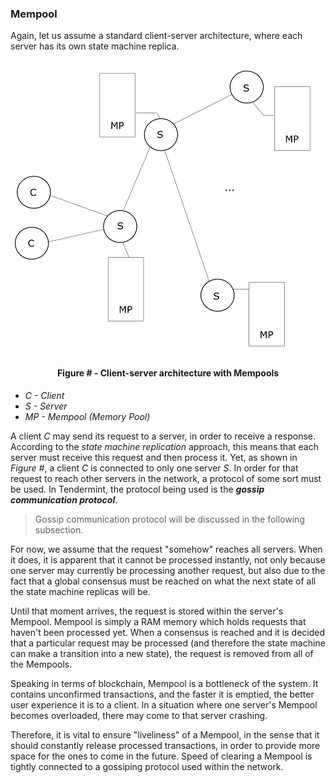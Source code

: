 ### Mempool

Again, let us assume a standard client-server architecture, where each server has its own state machine replica. 

<br/>
<div align='center'> 
	<img src="https://github.com/lukamiletic95/papers/blob/master/images/fig7.png" />
	<h4>Figure # - Client-server architecture with Mempools</h4>
</div>

* *C - Client*
* *S - Server*
* *MP - Mempool (Memory Pool)*

A client *C* may send its request to a server, in order to receive a response. According to the *state machine replication* approach, this means that each server must receive this request and then process it. Yet, as shown in *Figure #*, a client *C* is connected to only one server *S*. In order for that request to reach other servers in the network, a protocol of some sort must be used. In Tendermint, the protocol being used is the ***gossip communication protocol***.

> Gossip communication protocol will be discussed in the following subsection.

For now, we assume that the request "somehow" reaches all servers. When it does, it is apparent that it cannot be processed instantly, not only because one server may currently be processing another request, but also due to the fact that a global consensus must be reached on what the next state of all the state machine replicas will be.

Until that moment arrives, the request is stored within the server's Mempool. Mempool is simply a RAM memory which holds requests that haven't been processed yet. When a consensus is reached and it is decided that a particular request may be processed (and therefore the state machine can make a transition into a new state), the request is removed from all of the Mempools.

Speaking in terms of blockchain, Mempool is a bottleneck of the system. It contains unconfirmed transactions, and the faster it is emptied, the better user experience it is to a client. In a situation where one server's Mempool becomes overloaded, there may come to that server crashing.

Therefore, it is vital to ensure "liveliness" of a Mempool, in the sense that it should constantly release processed transactions, in order to provide more space for the ones to come in the future. Speed of clearing a Mempool is tightly connected to a gossiping protocol used within the network.
<!--stackedit_data:
eyJoaXN0b3J5IjpbMTc2MTMzNTg2NywtODE4OTMxNzkzXX0=
-->